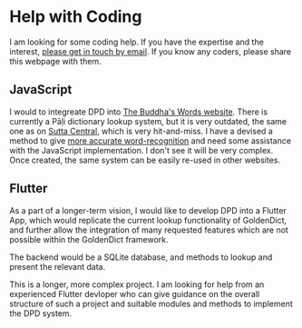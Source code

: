 # Help with Coding

I am looking for some coding help. If you have the expertise and the interest, [please get in touch by email](mailto:digitalpalidictionary@gmail.com). If you know any coders, please share this webpage with them.

## JavaScript

I would to integreate DPD into [The Buddha's Words website](https://thebuddhaswords.net/home/index.html). There is currently a Pāḷi dictionary lookup system, but it is very outdated, the same one as on [Sutta Central](https://suttacentral.net/mn1/en/sujato?lang=en&layout=sidebyside&reference=none&notes=sidenotes&highlight=false&script=latin), which is very hit-and-miss. I have a devised a method to give [more accurate word-recognition](https://github.com/digitalpalidictionary/dpd-db/tree/main/tbw) and need some assistance with the JavaScript implementation. I don't see it will be very complex. Once created, the same system can be easily re-used in other websites. 

## Flutter

As a part of a longer-term vision, I would like to develop DPD into a Flutter App, which would replicate the current lookup functionality of GoldenDict, and further allow the integration of many requested features which are not possible within the GoldenDict framework.

The backend would be a SQLite database, and methods to lookup and present the relevant data.

This is a longer, more complex project. I am looking for help from an experienced Flutter devloper who can give guidance on the overall structure of such a project and suitable modules and methods to implement the DPD system. 


